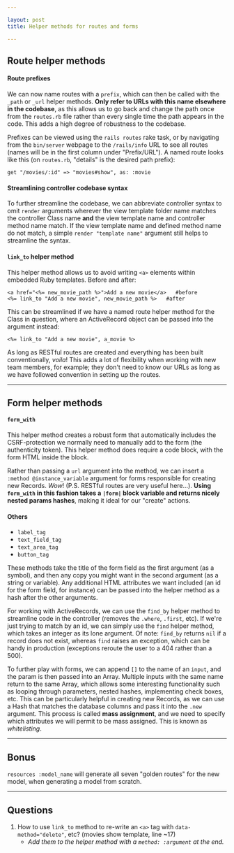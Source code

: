 ```yaml
---

layout: post
title: Helper methods for routes and forms

---
```


## Route helper methods

#### Route prefixes
We can now name routes with a `prefix`, which can then be called with the `_path` or `_url` helper methods. **Only refer to URLs with this name elsewhere in the codebase**, as this allows us to go back and change the path once from the `routes.rb` file rather than every single time the path appears in the code. This adds a high degree of robustness to the codebase.

Prefixes can be viewed using the `rails routes` rake task, or by navigating from the `bin/server` webpage to the `/rails/info` URL to see all routes (names will be in the first column under "Prefix/URL"). A named route looks like this (on `routes.rb`, "details" is the desired path prefix):

```
get "/movies/:id" => "movies#show", as: :movie
```


#### Streamlining controller codebase syntax
To further streamline the codebase, we can abbreviate controller syntax to omit `render` arguments wherever the view template folder name matches the controller Class name **and** the view template name and controller method name match. If the view template name and defined method name do not match, a simple `render "template name"` argument still helps to streamline the syntax.

#### `link_to` helper method
This helper method allows us to avoid writing `<a>` elements within embedded Ruby templates. Before and after:

```
<a href="<%= new_movie_path %>">Add a new movie</a>   #before
<%= link_to "Add a new movie", new_movie_path %>   #after
```

This can be streamlined if we have a named route helper method for the Class in question, where an ActiveRecord object can be passed into the argument instead:

```
<%= link_to "Add a new movie", a_movie %>
```

As long as RESTful routes are created and everything has been built conventionally, _voila_! This adds a lot of flexibility when working with new team members, for example; they don't need to know our URLs as long as we have followed convention in setting up the routes.

---
## Form helper methods

#### `form_with`
This helper method creates a robust form that automatically includes the CSRF-protection we normally need to manually add to the form (the authenticity token). This helper method does require a code block, with the form HTML inside the block.

Rather than passing a `url` argument into the method, we can insert a `:method @instance_variable` argument for forms responsible for creating new Records. _Wow_! (P.S. RESTful routes are very useful here...). **Using `form_with` in this fashion takes a `|form|` block variable and returns nicely nested params hashes**, making it ideal for our "create" actions.

#### Others
- `label_tag`
- `text_field_tag`
- `text_area_tag`
- `button_tag`

These methods take the title of the form field as the first argument (as a symbol), and then any copy you might want in the second argument (as a string or variable). Any additional HTML attributes we want included (an id for the form field, for instance) can be passed into the helper method as a hash after the other arguments.

For working with ActiveRecords, we can use the `find_by` helper method to streamline code in the controller (removes the `.where`, `.first`, etc). If we're just trying to match by an id, we can simply use the `find` helper method, which takes an integer as its lone argument. Of note: `find_by` returns `nil` if a record does not exist, whereas `find` raises an exception, which can be handy in production (exceptions reroute the user to a 404 rather than a 500).

To further play with forms, we can append `[]` to the name of an `input`, and the param is then passed into an Array. Multiple inputs with the same name return to the same Array, which allows some interesting functionality such as looping through parameters, nested hashes, implementing check boxes, etc. This can be particularly helpful in creating new Records, as we can use a Hash that matches the database columns and pass it into the `.new` argument. This process is called **mass assignment**, and we need to specify which attributes we will permit to be mass assigned. This is known as _whitelisting_. 

---
## Bonus
`resources :model_name` will generate all seven "golden routes" for the new model, when generating a model from scratch.

---
## Questions
1. How to use `link_to` method to re-write an `<a>` tag with `data-method="delete"`, etc? (movies show template, line ~17)
    - _Add them to the helper method with a `method: :argument` at the end._ 
